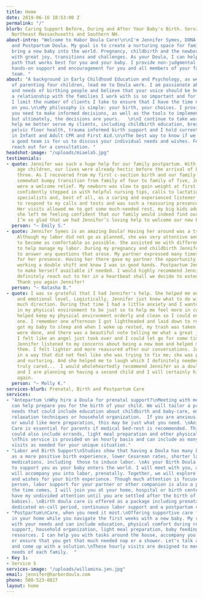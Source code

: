 ```yaml
---
title: Home
date: 2019-06-16 18:53:00 Z
permalink: "/"
blurb: Caring Support Before, During and After Your Baby's Birth. Serving Boston,
  Northeast Massachusetts and Southern NH.
about-intro: "Welcome to Habor Doula Care!\n\nI'm Jennifer Symes, DONA trained Birth
  and Postpartum Doula. My goal is to create a nurturing space for families as they
  bring a new baby into the world. Pregnancy, childbirth and the newborn weeks come
  with great joy, transitions and challenges. As your Doula, I can help you find the
  path that works best for you and your baby. I provide non-judgmental care, education,
  hands-on support and encouragement for you and all members of your family and birth
  team. "
about: "A background in Early Childhood Education and Psychology, as well as the education
  of parenting four children, lead me to Doula work. I am passionate about the rights
  and needs of birthing people and believe that your voice should be heard. Developing
  a relationship with the families I work with is so important and for this reason,
  I limit the number of clients I take to ensure that I have the time needed to focus
  on you.\n\nMy philosophy is simple: your birth, your choices. I provide the resources
  you need to make informed decisions, as well as the tools to implement those plans,
  but ultimately, the decisions are yours.   \n\nI continue to take workshops that
  help me better serve my clients, including childbirth education, breastfeeding,
  pelvic floor health, trauma informed birth support and I hold current certifications
  in Infant and Adult CPR and First Aid.\n\nThe best way to know if we would make
  a good team is for us to discuss your individual needs and wishes. Feel free to
  reach out for a consultation. "
headshot-image: "/uploads/miaela5.jpg"
testimonials:
- quote: Jennifer was such a huge help for our family postpartum. With two school
    age children, our lives were already hectic before the arrival of baby number
    three. As I recovered from my first c-section birth and our family navigated the
    somewhat bumpy transition from family of four to family of five, Jennifer’s visits
    were a welcome relief. My newborn was slow to gain weight at first and Jennifer
    confidently stepped in with helpful nursing tips, calls to lactation and other
    specialists and, best of all, as a caring and experienced listener. She was quick
    to respond to my calls and texts and was such a reassuring presence in our home.
    Her visits allowed me to get some much-needed rest, my big kids adore her, and
    she left me feeling confident that our family would indeed find our new normal.
    I’m so glad that we had Jennifer’s loving help to welcome our new baby!
  person: "— Emily S."
- quote: Jennifer Symes is an amazing Doula! Having her around was a tremendous help.
    Although my labor did not go as planned, she was very attentive and helped me
    to become as comfortable as possible. She assisted me with different techniques
    to help manage my labor. During my pregnancy and childbirth Jennifer was available
    to answer any questions that arose. My partner expressed many times being grateful
    for her presence. Having her there gave my partner the opportunity to rest after
    working a double shift and know I was in good hands. Postpartum Jennifer continues
    to make herself available if needed. I would highly recommend Jennifer and would
    definitely reach out to her in a heartbeat shall we decide to extend our family.
    Thank you again Jennifer!
  person: "— Natasha B."
- quote: I was so grateful that I had Jennifer's help. She helped me on a pragmatic
    and emotional level. Logistically, Jennifer just knew what to do without needing
    much direction. During that time I had a little anxiety and I wanted everything
    in my physical environment to be just so to help me feel more in control... Jennifer
    helped keep my physical environment orderly and clean so I could enjoy my little
    one. I remember one afternoon I got lightheaded and laid down to rest. Jennifer
    got my baby to sleep and when I woke up rested, my trash was taken out, my dishes
    were done, and there was a beautiful note telling me what a great job I was doing.
    I felt like an angel just took over and I could let go for some time. Emotionally,
    Jennifer listened to my concerns about being a new mom and helped me to process
    them. I felt lighter and more reassured after our conversations. Jennifer listened
    in a way that did not feel like she was trying to fix me; she was present, accepting,
    and nurturing. And she helped me to laugh which I definitely needed. Jennifer
    truly cared...  I would wholeheartedly recommend Jennifer as a doula. My husband
    and I are planning on having a second child and I will certainly hire Jennifer
    again.
  person: "— Molly K."
services-blurb: Prenatal, Birth and Postpartum Care
services:
- "Antepartum \nWhy hire a Doula for prenatal support?\nMeeting with me prenatally
  can help prepare you for the birth of your child. We will tailor a program to your
  needs that could include education about childbirth and baby-care, emotional readiness,
  relaxation techniques or household organization.  If you are anxious about labor
  or would like more preparation, this may be just what you need. \nAnitpartum Doula
  Care is essential for parents if medical bed-rest is recommended. This type of support
  could also include errands, light meal preparation and other physical comfort measures.
  \nThis service is provided on an hourly basis and can include as many or as few
  visits as needed for your unique situation."
- "Labor and Birth Support\nStudies show that having a Doula has many benefits, such
  as a more positive birth experience, lower Cesarean rates, shorter labors and less
  medications, including  those to induce labor. \nAs your Birth Doula, my role is
  to support you as your baby enters the world. I will meet with you, and anyone who
  will accompany you into labor, prenatally. Together, we will explore your needs
  and wishes for your birth experience. Though much attention is focused on the birthing
  person, labor support for your partner or other companion is also a priority. When
  the time comes, I will join you at your home, hospital or birth center and you will
  have my undivided attention until you are settled after the birth of your baby (or
  babies). \nBirth doula care is offered as a package including prenatal meetings,
  dedicated on-call period, continuous labor support and a postpartum visit.  "
- "Postpartum\nCare, when you need it most.\nOffering supportive care for new parents
  in your home while you navigate the first weeks with a new baby. My role varies
  with your needs and can include education, physical comfort during recovery, emotional
  support, household organization, light meal preparation, baby feeding and newborn
  resources. I can help you with tasks around the house, accompany you to an appointment
  or ensure that you get that much needed nap or a shower. Let's talk about your needs
  and come up with a solution.\nThese hourly visits are designed to meet the unique
  needs of each family.  "
- Key 1: 
- Service 5
services-image: "/uploads/willamina.jen.jpg"
email: jennifer@harbordoula.com
phone: 508-523-0827
layout: home
---
```



